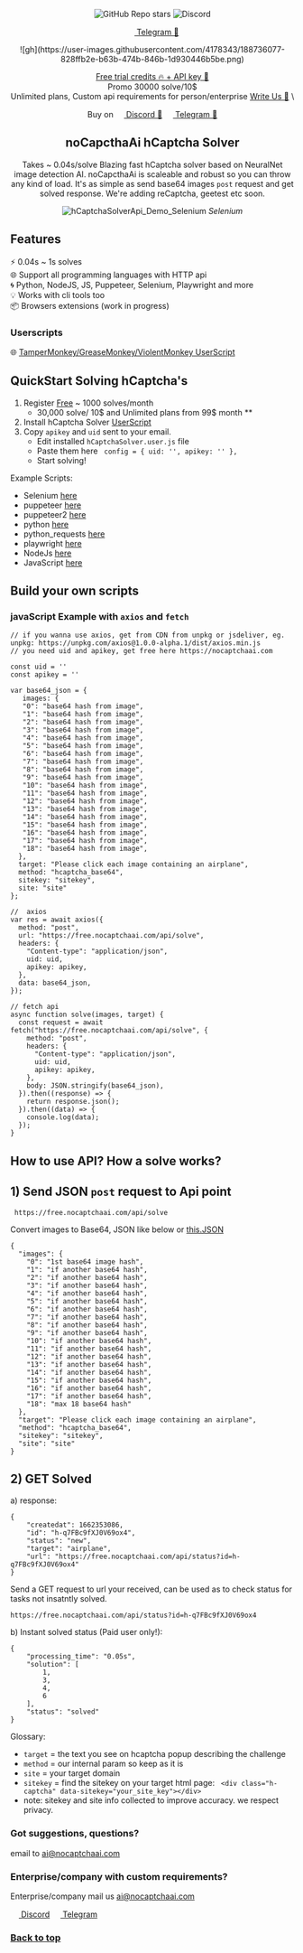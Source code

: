 <div align="center" padding="0" margin="0">
<p>
 
![GitHub Repo stars](https://img.shields.io/github/stars/shimuldn/hCaptchaSolverApi?style=flat-square)
<img alt="Discord" src="https://img.shields.io/discord/994856206525018112">
  

 <a href="https://t.me/hCaptchaSolverApi" target="_blank">
<img src="https://telegram.org/img/favicon.ico"  width="15" height="15"> Telegram 🔗</a>
</p>
![gh](https://user-images.githubusercontent.com/4178343/188736077-828ffb2e-b63b-474b-846b-1d930446b5be.png)

[Free trial credits 🔥 + API key 🔗](https://nocaptchaai.com/register) \
Promo 30000 solve/10$ \
Unlimited plans, Custom api requirements for person/enterprise <a href="mailto:ai@nocaptchaai.com">Write Us 📧</a> \
<p>
 Buy on  
  <a href="https://discord.gg/E7FfzhZqzA" target="_blank">
<img src="https://camo.githubusercontent.com/73982ce1ec8b82ac1c26e2ff755e44b20005fe131c0836810499dc61a3d4f43f/68747470733a2f2f646973636f72642e636f6d2f6173736574732f65633263333463616464346235663435393434313531323733383061383565362e69636f" width="15" height="15">  Discord 🔗</a> 

 <a href="https://t.me/hCaptchaSolverApi" target="_blank">
<img src="https://telegram.org/img/favicon.ico"  width="15" height="15"> Telegram 🔗</a>
  </p>
  
## noCapcthaAi hCaptcha Solver

<p>Takes ~ 0.04s/solve Blazing fast hCaptcha solver based on NeuralNet image detection AI. noCapcthaAi is scaleable and robust so you can throw any kind of load. It's as simple as send base64 images <code>post</code> request and get solved response. We're adding reCaptcha, geetest etc soon.
</p> 

![hCaptchaSolverApi_Demo_Selenium](https://user-images.githubusercontent.com/4178343/180646819-324163a8-0c4c-4571-b01c-2f98ab8a1127.gif)
<i>Selenium</i>
  
</div>

## Features

⚡ 0.04s ~ 1s solves \
🌐 Support all programming languages with HTTP api \
🌀 Python, NodeJS, JS, Puppeteer, Selenium, Playwright and more \
💡 Works with cli tools too \
📦️ Browsers extensions (work in progress)

### Userscripts
🌐 [TamperMonkey/GreaseMonkey/ViolentMonkey UserScript](https://github.com/noCaptchaAi/hCaptchaSolver.user.js) 

## QuickStart Solving hCaptcha's

1. Register [Free](https://nocaptchaai.com/register) ~ 1000 solves/month
   * 30,000 solve/ 10$ and Unlimited plans from 99$ month **
2. Install hCaptcha Solver [UserScript](https://github.com/noCaptchaAi/hCaptchaSolver.user.js)
3. Copy `apikey` and `uid` sent to your email. 
   * Edit installed `hCaptchaSolver.user.js` file
   * Paste them here ` config = { uid: '', apikey: '' },` 
   * Start solving!

Example Scripts:
* Selenium [here](https://github.com/shimuldn/hCaptchaSolverApi/blob/main/usage_examples/example-selenium.py)
* puppeteer [here]( https://github.com/shimuldn/hCaptchaSolverApi/blob/main/usage_examples/puppeteer.js)
* puppeteer2  [here](https://github.com/shimuldn/hCaptchaSolverApi/blob/main/usage_examples/puppeteer2.js)
* python  [here](https://github.com/shimuldn/hCaptchaSolverApi/blob/main/usage_examples/example2.py)
* python_requests [here](https://github.com/shimuldn/hCaptchaSolverApi/blob/main/usage_examples/python_requests.py)
* playwright  [here](https://github.com/shimuldn/hCaptchaSolverApi/blob/main/usage_examples/playwright.js)
* NodeJs [here](https://github.com/shimuldn/hCaptchaSolverApi/blob/main/usage_examples/node.js)
* JavaScript [here](https://github.com/shimuldn/hCaptchaSolverApi/blob/main/usage_examples/javascript.js)

## Build your own scripts

### javaScript Example with `axios` and `fetch`

```
// if you wanna use axios, get from CDN from unpkg or jsdeliver, eg. unpkg: https://unpkg.com/axios@1.0.0-alpha.1/dist/axios.min.js
// you need uid and apikey, get free here https://nocaptchaai.com

const uid = ''
const apikey = '' 

var base64_json = {
   images: {
   "0": "base64 hash from image",
   "1": "base64 hash from image",
   "2": "base64 hash from image",
   "3": "base64 hash from image",
   "4": "base64 hash from image",
   "5": "base64 hash from image",
   "6": "base64 hash from image",
   "7": "base64 hash from image",
   "8": "base64 hash from image",
   "9": "base64 hash from image",
   "10": "base64 hash from image",
   "11": "base64 hash from image",
   "12": "base64 hash from image",
   "13": "base64 hash from image",
   "14": "base64 hash from image",
   "15": "base64 hash from image",
   "16": "base64 hash from image",
   "17": "base64 hash from image",
   "18": "base64 hash from image",
  },
  target: "Please click each image containing an airplane",
  method: "hcaptcha_base64",
  sitekey: "sitekey",
  site: "site"
};

//  axios
var res = await axios({
  method: "post",
  url: "https://free.nocaptchaai.com/api/solve",
  headers: {
    "Content-type": "application/json",
    uid: uid,
    apikey: apikey,
  },
  data: base64_json,
});

// fetch api
async function solve(images, target) {
  const request = await fetch("https://free.nocaptchaai.com/api/solve", {
    method: "post",
    headers: {
      "Content-type": "application/json",
      uid: uid,
      apikey: apikey,
    },
    body: JSON.stringify(base64_json),
  }).then((response) => {
    return response.json();
  }).then((data) => {
    console.log(data);
  });
}
```

## How to use API? How a solve works?

## 1) Send JSON `post` request to Api point

```
 https://free.nocaptchaai.com/api/solve
```
Convert images to Base64, JSON like below or [this.JSON](https://raw.githubusercontent.com/shimuldn/hCaptchaSolverApi/main/usage_examples/base64-body-format.json)

```
{
  "images": {
    "0": "1st base64 image hash",
    "1": "if another base64 hash",
    "2": "if another base64 hash",
    "3": "if another base64 hash",
    "4": "if another base64 hash",
    "5": "if another base64 hash",
    "6": "if another base64 hash",
    "7": "if another base64 hash",
    "8": "if another base64 hash",
    "9": "if another base64 hash",
    "10": "if another base64 hash",
    "11": "if another base64 hash",
    "12": "if another base64 hash",
    "13": "if another base64 hash",
    "14": "if another base64 hash",
    "15": "if another base64 hash",
    "16": "if another base64 hash",
    "17": "if another base64 hash",
    "18": "max 18 base64 hash"
  },
  "target": "Please click each image containing an airplane",
  "method": "hcaptcha_base64",
  "sitekey": "sitekey",
  "site": "site"
}
```

## 2) GET Solved


a) response:
```
{
    "createdat": 1662353086,
    "id": "h-q7FBc9fXJ0V69ox4",
    "status": "new",
    "target": "airplane",
    "url": "https://free.nocaptchaai.com/api/status?id=h-q7FBc9fXJ0V69ox4"
}
```

Send a GET request to url your received, can be used as to check status for tasks not insatntly solved.
```
https://free.nocaptchaai.com/api/status?id=h-q7FBc9fXJ0V69ox4
```
b) Instant solved status (Paid user only!):

```
{
    "processing_time": "0.05s",
    "solution": [
        1,
        3,
        4,
        6
    ],
    "status": "solved"
}
```

Glossary:

   * `target` = the text you see on hcaptcha popup describing the challenge
   * `method` = our internal param so keep as it is
   * `site` = your target domain
   * `sitekey` = find the sitekey on your target html page: ``` <div class="h-captcha" data-sitekey="your_site_key"></div>```
   * note: sitekey and site info collected to improve accuracy. we respect privacy.
   


### Got suggestions, questions?
email to <a href="mailto:ai@nocaptchaai.com">ai@nocaptchaai.com</a>


### Enterprise/company with custom requirements?
Enterprise/company mail us <a href="mailto:ai@nocaptchaai.com">ai@nocaptchaai.com</a>


<a href="https://discord.gg/E7FfzhZqzA" target="_blank">
<img src="https://camo.githubusercontent.com/73982ce1ec8b82ac1c26e2ff755e44b20005fe131c0836810499dc61a3d4f43f/68747470733a2f2f646973636f72642e636f6d2f6173736574732f65633263333463616464346235663435393434313531323733383061383565362e69636f" width="15" height="15"> Discord</a> 
 <a href="https://t.me/hCaptchaSolverApi" target="_blank">
<img src="https://telegram.org/img/favicon.ico"  width="15" height="15"> Telegram </a>

<br>
  


### [Back to top](#readme)
